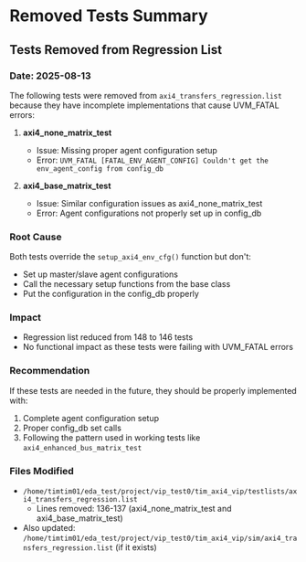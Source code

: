 # Removed Tests Summary

## Tests Removed from Regression List

### Date: 2025-08-13

The following tests were removed from `axi4_transfers_regression.list` because they have incomplete implementations that cause UVM_FATAL errors:

1. **axi4_none_matrix_test**
   - Issue: Missing proper agent configuration setup
   - Error: `UVM_FATAL [FATAL_ENV_AGENT_CONFIG] Couldn't get the env_agent_config from config_db`
   
2. **axi4_base_matrix_test**
   - Issue: Similar configuration issues as axi4_none_matrix_test
   - Error: Agent configurations not properly set up in config_db

### Root Cause
Both tests override the `setup_axi4_env_cfg()` function but don't:
- Set up master/slave agent configurations
- Call the necessary setup functions from the base class
- Put the configuration in the config_db properly

### Impact
- Regression list reduced from 148 to 146 tests
- No functional impact as these tests were failing with UVM_FATAL errors

### Recommendation
If these tests are needed in the future, they should be properly implemented with:
1. Complete agent configuration setup
2. Proper config_db set calls
3. Following the pattern used in working tests like `axi4_enhanced_bus_matrix_test`

### Files Modified
- `/home/timtim01/eda_test/project/vip_test0/tim_axi4_vip/testlists/axi4_transfers_regression.list`
  - Lines removed: 136-137 (axi4_none_matrix_test and axi4_base_matrix_test)
- Also updated: `/home/timtim01/eda_test/project/vip_test0/tim_axi4_vip/sim/axi4_transfers_regression.list` (if it exists)